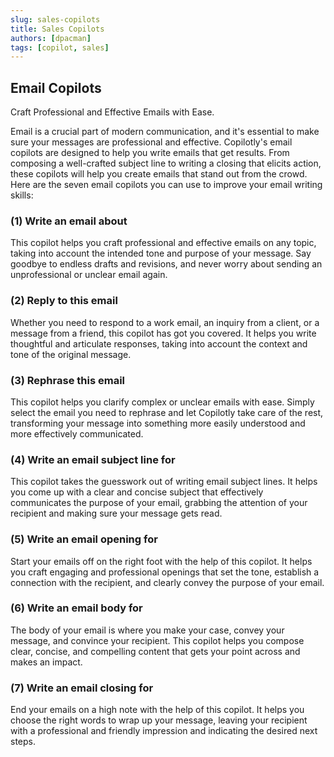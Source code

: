 ```yaml
---
slug: sales-copilots
title: Sales Copilots
authors: [dpacman]
tags: [copilot, sales]
---
```


## Email Copilots

Craft Professional and Effective Emails with Ease.

Email is a crucial part of modern communication, and it's essential to make sure your messages are professional and effective. Copilotly's email copilots are designed to help you write emails that get results. From composing a well-crafted subject line to writing a closing that elicits action, these copilots will help you create emails that stand out from the crowd. Here are the seven email copilots you can use to improve your email writing skills:

### (1) Write an email about

This copilot helps you craft professional and effective emails on any topic, taking into account the intended tone and purpose of your message. Say goodbye to endless drafts and revisions, and never worry about sending an unprofessional or unclear email again.

### (2) Reply to this email

Whether you need to respond to a work email, an inquiry from a client, or a message from a friend, this copilot has got you covered. It helps you write thoughtful and articulate responses, taking into account the context and tone of the original message.

### (3) Rephrase this email

This copilot helps you clarify complex or unclear emails with ease. Simply select the email you need to rephrase and let Copilotly take care of the rest, transforming your message into something more easily understood and more effectively communicated.

### (4) Write an email subject line for

This copilot takes the guesswork out of writing email subject lines. It helps you come up with a clear and concise subject that effectively communicates the purpose of your email, grabbing the attention of your recipient and making sure your message gets read.

### (5) Write an email opening for

Start your emails off on the right foot with the help of this copilot. It helps you craft engaging and professional openings that set the tone, establish a connection with the recipient, and clearly convey the purpose of your email.

### (6) Write an email body for

The body of your email is where you make your case, convey your message, and convince your recipient. This copilot helps you compose clear, concise, and compelling content that gets your point across and makes an impact.

### (7) Write an email closing for

End your emails on a high note with the help of this copilot. It helps you choose the right words to wrap up your message, leaving your recipient with a professional and friendly impression and indicating the desired next steps.
